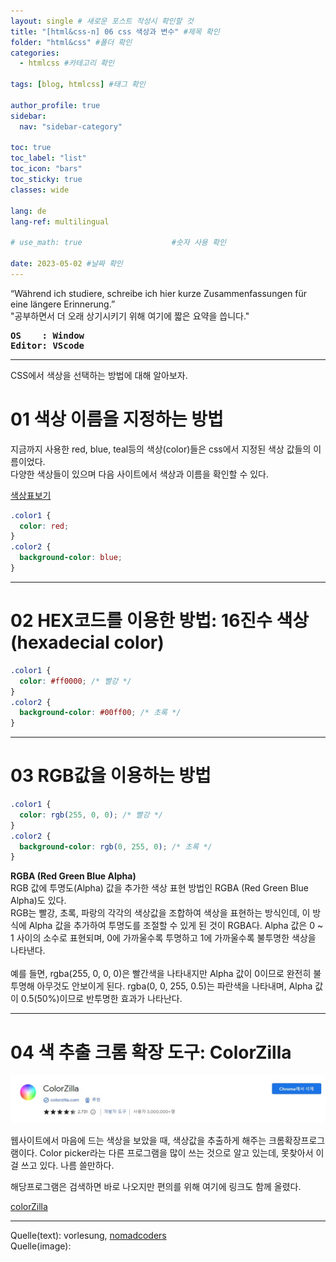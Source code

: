 ```yaml
---
layout: single # 새로운 포스트 작성시 확인할 것
title: "[html&css-n] 06 css 색상과 변수" #제목 확인
folder: "html&css" #폴더 확인
categories:
  - htmlcss #카테고리 확인

tags: [blog, htmlcss] #태그 확인

author_profile: true
sidebar:
  nav: "sidebar-category"

toc: true
toc_label: "list"
toc_icon: "bars"
toc_sticky: true
classes: wide

lang: de
lang-ref: multilingual

# use_math: true                    #숫자 사용 확인

date: 2023-05-02 #날짜 확인
---
```


<div class="notice">
“Während ich studiere, schreibe ich hier kurze Zusammenfassungen für eine längere Erinnerung.”<br>
"공부하면서 더 오래 상기시키기 위해 여기에 짧은 요약을 씁니다."<br>
<b>
<pre>
OS    : Window
Editor: VScode</pre></b>
</div>

---

CSS에서 색상을 선택하는 방법에 대해 알아보자.

# 01 색상 이름을 지정하는 방법

지금까지 사용한 red, blue, teal등의 색상(color)들은 css에서 지정된 색상 값들의 이름이었다.  
다양한 색상들이 있으며 다음 사이트에서 색상과 이름을 확인할 수 있다.

[색상표보기](https://developer.mozilla.org/en-US/docs/Web/CSS/named-color)

```css
.color1 {
  color: red;
}
.color2 {
  background-color: blue;
}
```

---

# 02 HEX코드를 이용한 방법: 16진수 색상(hexadecial color)

```css
.color1 {
  color: #ff0000; /* 빨강 */
}
.color2 {
  background-color: #00ff00; /* 초록 */
}
```

---

# 03 RGB값을 이용하는 방법

```css
.color1 {
  color: rgb(255, 0, 0); /* 빨강 */
}
.color2 {
  background-color: rgb(0, 255, 0); /* 초록 */
}
```

<div class="notice--info">
<b>RGBA (Red Green Blue Alpha)</b>
<br>
RGB 값에 투명도(Alpha) 값을 추가한 색상 표현 방법인 RGBA (Red Green Blue Alpha)도 있다.<br>
RGB는 빨강, 초록, 파랑의 각각의 색상값을 조합하여 색상을 표현하는 방식인데, 이 방식에 Alpha 값을 추가하여 투명도를 조절할 수 있게 된 것이 RGBA다. Alpha 값은 0 ~ 1 사이의 소수로 표현되며, 0에 가까울수록 투명하고 1에 가까울수록 불투명한 색상을 나타낸다.<br>
<br>
예를 들면, rgba(255, 0, 0, 0)은 빨간색을 나타내지만 Alpha 값이 0이므로 완전히 불투명해 아무것도 안보이게 된다. rgba(0, 0, 255, 0.5)는 파란색을 나타내며, Alpha 값이 0.5(50%)이므로 반투명한 효과가 나타난다.
</div>

---

# 04 색 추출 크롬 확장 도구: ColorZilla

<img src="https://github.com/Sehoon1207/sehoon1207.github.io/blob/main/_posts/programming/html&css/imgs/05-n_colorZilla.jpg?raw=true" width="1000px"/>

웹사이트에서 마음에 드는 색상을 보았을 때, 색상값을 추출하게 해주는 크롬확장프로그램이다. Color picker라는 다른 프로그램을 많이 쓰는 것으로 알고 있는데, 못찾아서 이걸 쓰고 있다. 나름 쓸만하다.

해당프로그램은 검색하면 바로 나오지만 편의를 위해 여기에 링크도 함께 올렸다.

[colorZilla](https://chrome.google.com/webstore/detail/colorzilla/bhlhnicpbhignbdhedgjhgdocnmhomnp)

---

Quelle(text): vorlesung, [nomadcoders](https://nomadcoders.co/)  
Quelle(image):

<!-- &nbsp; 1칸 띄어쓰기 -->
<!-- &ensp; 2칸 띄어쓰기 -->
<!-- &emsp; 3칸 띄어쓰기 -->
<!-- <sup>[1)](#footnote_1)</sup>

<div class="notice--info">
<a name="footnote_1">1)</a>블라블라<br>
</div> -->

